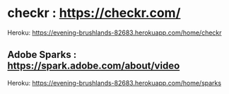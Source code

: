 # checkr : https://checkr.com/
Heroku: https://evening-brushlands-82683.herokuapp.com/home/checkr

## Adobe Sparks : https://spark.adobe.com/about/video
Heroku: https://evening-brushlands-82683.herokuapp.com/home/sparks
